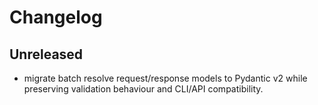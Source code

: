 # Changelog

## Unreleased

- migrate batch resolve request/response models to Pydantic v2 while preserving validation behaviour and CLI/API compatibility.
